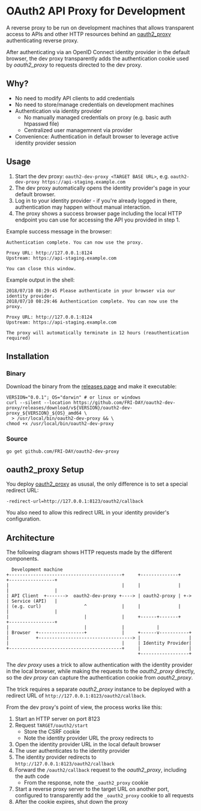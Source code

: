 # OAuth2 API Proxy for Development

A reverse proxy to be run on development machines that allows transparent access to APIs and other HTTP resources behind an [oauth2_proxy](https://github.com/bitly/oauth2_proxy) authenticating reverse proxy.

After authenticating via an OpenID Connect identity provider in the default browser, the dev proxy transparently adds the authentication cookie used by *oauth2_proxy* to requests directed to the dev proxy.

## Why?

* No need to modify API clients to add credentials
* No need to store/manage credentials on development machines
* Authentication via identity provider
    - No manually managed credentials on proxy (e.g. basic auth htpasswd file)
    - Centralized user managemnent via provider
* Convenience: Authentication in default browser to leverage active identity provider session

## Usage

1. Start the dev proxy: `oauth2-dev-proxy <TARGET BASE URL>`, e.g. `oauth2-dev-proxy https://api-staging.example.com`
2. The dev proxy automatically opens the identity provider's page in your default browser.
3. Log in to your identity provider - if you're already logged in there, authentication may happen without manual interaction.
4. The proxy shows a success browser page including the local HTTP endpoint you can use for accessing the API you provided in step 1.

Example success message in the browser:

```
Authentication complete. You can now use the proxy.

Proxy URL: http://127.0.0.1:8124
Upstream: https://api-staging.example.com

You can close this window.
```

Example output in the shell:

```
2018/07/10 08:29:45 Please authenticate in your browser via our identity provider.
2018/07/10 08:29:46 Authentication complete. You can now use the proxy.

Proxy URL: http://127.0.0.1:8124
Upstream: https://api-staging.example.com

The proxy will automatically terminate in 12 hours (reauthentication required)
```

## Installation

### Binary

Download the binary from the [releases page](https://github.com/FRI-DAY/oauth2-dev-proxy/releases) and make it executable:

    VERSION="0.0.1"; OS="darwin" # or linux or windows
    curl --silent --location https://github.com/FRI-DAY/oauth2-dev-proxy/releases/download/v${VERSION}/oauth2-dev-proxy_${VERSION}_${OS}_amd64 \
      > /usr/local/bin/oauth2-dev-proxy && \
    chmod +x /usr/local/bin/oauth2-dev-proxy

### Source

    go get github.com/FRI-DAY/oauth2-dev-proxy

## oauth2_proxy Setup

You deploy [oauth2_proxy](https://github.com/bitly/oauth2_proxy) as ususal, the only difference is to set a special redirect URL:

    -redirect-url=http://127.0.0.1:8123/oauth2/callback

You also need to allow this redirect URL in your identity provider's configuration.

## Architecture

The following diagram shows HTTP requests made by the different components.

```
  Development machine
+------------------------------------------+     +--------------+     +-----------------+
|                                          |     |              |     |                 |
| API Client  +------->  oauth2-dev-proxy +----> | oauth2-proxy | +-> | Service (API)   |
| (e.g. curl)                ^             |     |              |     |                 |
|                            |             |     +------+-------+     +-----------------+
|                            |             |            |
| Browser  +-----------------+             |     +------v-----------+
|          +-----------------------------------> |                  |
|                                          |     | Identity Provider|
+------------------------------------------+     |                  |
                                                 +------------------+
```

The *dev proxy* uses a trick to allow authentication with the identity provider in the local browser, while making the requests to the *oauth2_proxy* directly, so the *dev proxy* can capture the authentication cookie from *oauth2_proxy*.

The trick requires a separate *oauth2_proxy* instance to be deployed with a redirect URL of `http://127.0.0.1:8123/oauth2/callback`.

From the dev proxy's point of view, the process works like this:

1. Start an HTTP server on port 8123
2. Request `TARGET/oauth2/start`
    - Store the CSRF cookie
    - Note the identity provider URL the proxy redirects to
3. Open the identity provider URL in the local default browser
4. The user authenticates to the identity provider
5. The identity provider redirects to `http://127.0.0.1:8123/oauth2/callback`
6. Forward the `/oauth2/callback` request to the *oauth2_proxy*, including the auth code
    - From the response, note the `_oauth2_proxy` cookie
7. Start a reverse proxy server to the target URL on another port, configured to transparently add the `_oauth2_proxy` cookie to all requests
8. After the cookie expires, shut down the proxy
